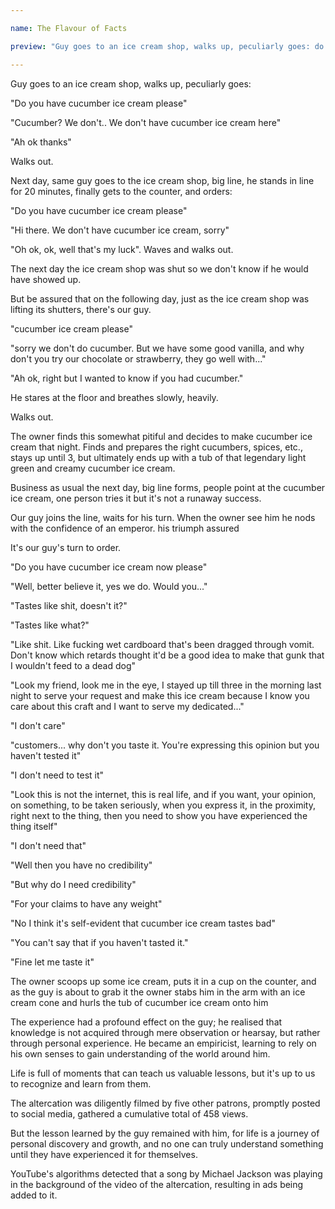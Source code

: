 ```yaml
---

name: The Flavour of Facts

preview: "Guy goes to an ice cream shop, walks up, peculiarly goes: do you have cucumber ice cream please"

---
```




Guy goes to an ice cream shop, walks up, peculiarly goes:

"Do you have cucumber ice cream please"

"Cucumber? We don't.. We don't have cucumber ice cream here"

"Ah ok thanks"

Walks out.

Next day, same guy goes to the ice cream shop, big line, he stands in line for 20 minutes, finally gets to the counter, and orders:

"Do you have cucumber ice cream please"

"Hi there. We don't have cucumber ice cream, sorry"

"Oh ok, ok, well that's my luck". Waves and walks out. 

The next day the ice cream shop was shut so we don't know if he would have showed up. 

But be assured that on the following day, just as the ice cream shop was lifting its shutters, there's our guy. 

"cucumber ice cream please"

"sorry we don't do cucumber. But we have some good vanilla, and why don't you try our chocolate or strawberry, they go well with..."

"Ah ok, right but I wanted to know if you had cucumber."

He stares at the floor and breathes slowly, heavily. 

Walks out.

The owner finds this somewhat pitiful and decides to make cucumber ice cream that night. Finds and prepares the right cucumbers, spices, etc., stays up until 3, but ultimately ends up with a tub of that legendary light green and creamy cucumber ice cream. 

Business as usual the next day, big line forms, people point at the cucumber ice cream, one person tries it but it's not a runaway success.

Our guy joins the line, waits for his turn. When the owner see him he nods with the confidence of an emperor. his triumph assured

It's our guy's turn to order. 

"Do you have cucumber ice cream now please"

"Well, better believe it, yes we do. Would you..."

"Tastes like shit, doesn't it?"

"Tastes like what?"

"Like shit. Like fucking wet cardboard that's been dragged through vomit. Don't know which retards thought it'd be a good idea to make that gunk that I wouldn't feed to a dead dog"

"Look my friend, look me in the eye, I stayed up till three in the morning last night to serve your request and make this ice cream because I know you care about this craft and I want to serve my dedicated..."

"I don't care"

"customers... why don't you taste it. You're expressing this opinion but you haven't tested it"

"I don't need to test it"

"Look this is not the internet, this is real life, and if you want, your opinion, on something, to be taken seriously, when you express it, in the proximity, right next to the thing, then you need to show you have experienced the thing itself"

"I don't need that"

"Well then you have no credibility"

"But why do I need credibility"

"For your claims to have any weight"

"No I think it's self-evident that cucumber ice cream tastes bad"

"You can't say that if you haven't tasted it."

"Fine let me taste it"

The owner scoops up some ice cream, puts it in a cup on the counter, and as the guy is about to grab it the owner stabs him in the arm with an ice cream cone and hurls the tub of cucumber ice cream onto him

The experience had a profound effect on the guy; he realised that knowledge is not acquired through mere observation or hearsay, but rather through personal experience. He became an empiricist, learning to rely on his own senses to gain understanding of the world around him. 

Life is full of moments that can teach us valuable lessons, but it's up to us to recognize and learn from them. 

The altercation was diligently filmed by five other patrons, promptly posted to social media, gathered a cumulative total of 458 views. 

But the lesson learned by the guy remained with him, for life is a journey of personal discovery and growth, and no one can truly understand something until they have experienced it for themselves.

YouTube's algorithms detected that a song by Michael Jackson was playing in the background of the video of the altercation, resulting in ads being added to it.
